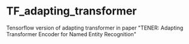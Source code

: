 # TF_adapting_transformer
Tensorflow version of adapting transformer in paper "TENER: Adapting Transformer Encoder for Named Entity Recognition"
